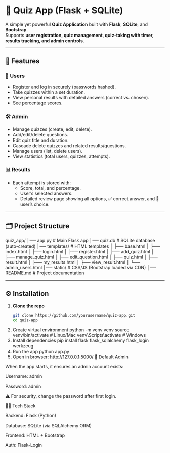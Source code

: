 # 📝 Quiz App (Flask + SQLite)

A simple yet powerful **Quiz Application** built with **Flask**, **SQLite**, and **Bootstrap**.  
Supports **user registration, quiz management, quiz-taking with timer, results tracking, and admin controls**.  

---

## 🚀 Features
### 👤 Users
- Register and log in securely (passwords hashed).
- Take quizzes within a set duration.
- View personal results with detailed answers (correct vs. chosen).
- See percentage scores.

### 🛠 Admin
- Manage quizzes (create, edit, delete).
- Add/edit/delete questions.
- Edit quiz title and duration.
- Cascade delete quizzes and related results/questions.
- Manage users (list, delete users).
- View statistics (total users, quizzes, attempts).

### 📊 Results
- Each attempt is stored with:
  - Score, total, and percentage.
  - User’s selected answers.
  - Detailed review page showing all options, ✅ correct answer, and 📝 user’s choice.

---

## 🗂 Project Structure
quiz_app/
│── app.py # Main Flask app
│── quiz.db # SQLite database (auto-created)
│── templates/ # HTML templates
│ ├── base.html
│ ├── index.html
│ ├── login.html
│ ├── register.html
│ ├── add_quiz.html
│ ├── manage_quiz.html
│ ├── edit_question.html
│ ├── quiz.html
│ ├── result.html
│ ├── my_results.html
│ ├── view_result.html
│ └── admin_users.html
│── static/ # CSS/JS (Bootstrap loaded via CDN)
│── README.md # Project documentation

---

## ⚙️ Installation

1. **Clone the repo**  
   ```bash
   git clone https://github.com/yourusername/quiz-app.git
   cd quiz-app
2. Create virtual environment
python -m venv venv
source venv/bin/activate   # Linux/Mac
venv\Scripts\activate      # Windows
3. Install dependencies
   pip install flask flask_sqlalchemy flask_login werkzeug
4. Run the app
   python app.py
5. Open in browser:
   http://127.0.0.1:5000/
🔑 Default Admin

When the app starts, it ensures an admin account exists:

Username: admin

Password: admin

⚠️ For security, change the password after first login.

🧑‍💻 Tech Stack

Backend: Flask (Python)

Database: SQLite (via SQLAlchemy ORM)

Frontend: HTML + Bootstrap

Auth: Flask-Login
